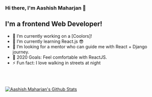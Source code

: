 ### Hi there, I'm Aashish Maharjan 👋

## I'm a frontend Web Developer!

- 🔭 I’m currently working on a [Coolors]!
- 🌱 I’m currently learning React.js 😎
- 👯 I’m looking for a mentor who can guide me with React + Django journey.
- 🥅 2020 Goals: Feel comfortable with ReactJS.
- ⚡ Fun fact: I love walking in streets at night

<br/>
<br/>

[![Aashish Maharjan's Github Stats](https://github-readme-stats.vercel.app/api?username=aacismaharjan)](https://github.com/anuraghazra/github-readme-stats)

[website]: https://aacismaharjan.github.io/
[twitter]: https://twitter.com/aacismhrzn
[youtube]: https://www.youtube.com/channel/UCTgmd-a2_OZaLcoFuqQIaQQ
[linkedin]: https://www.linkedin.com/in/aashish-maharjan-788b661b0/"
